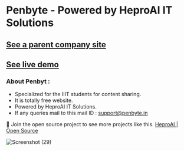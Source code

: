 # Penbyte - Powered by HeproAI IT Solutions

## [See a parent company site](https://heproai.com)

## [See live demo](https://penbyte.in)

### About Penbyt :

- Specialized for the IIIT students for content sharing.
- It is totally free website.
- Powered by HeproAI IT Solutions.
- If any queries mail to this mail ID : support@penbyte.in

💙 Join the open source project to see more projects like this. [HeproAI | Open Source](https://opensource.heproai.com)

![Screenshot (29)](https://github.com/heproai/Penbyte/assets/133759869/c2f1030e-f549-4e56-84f1-8f4fd1b3f38f)
